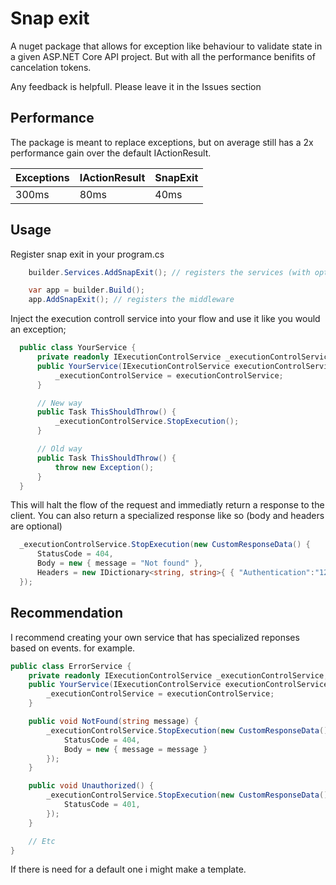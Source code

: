 
# Snap exit

A nuget package that allows for exception like behaviour to validate state in a given ASP.NET Core API project. But with all the performance benifits of cancelation tokens.

Any feedback is helpfull. Please leave it in the Issues section

## Performance
The package is meant to replace exceptions, but on average still has a 2x performance gain over the default IActionResult.

| Exceptions | IActionResult | SnapExit |
|------------|---------------|----------|
| 300ms      | 80ms          | 40ms     |

## Usage

Register snap exit in your program.cs

```csharp
    builder.Services.AddSnapExit(); // registers the services (with options)

    var app = builder.Build();
    app.AddSnapExit(); // registers the middleware
```

Inject the execution controll service into your flow and use it like you would an exception;

```csharp
  public class YourService {
      private readonly IExecutionControlService _executionControlService;
      public YourService(IExecutionControlService executionControlService) {
          _executionControlService = executionControlService;
      }

      // New way
      public Task ThisShouldThrow() {
          _executionControlService.StopExecution();
      }

      // Old way
      public Task ThisShouldThrow() {
          throw new Exception();
      }
  }
```

This will halt the flow of the request and immediatly return a response to the client.
You can also return a specialized response like so (body and headers are optional)
```csharp
  _executionControlService.StopExecution(new CustomResponseData() {
      StatusCode = 404,
      Body = new { message = "Not found" },
      Headers = new IDictionary<string, string>{ { "Authentication":"123abc456def" } }
  });
```
## Recommendation

I recommend creating your own service that has specialized reponses based on events.
for example.

```csharp
public class ErrorService {
    private readonly IExecutionControlService _executionControlService;
    public YourService(IExecutionControlService executionControlService) {
        _executionControlService = executionControlService;
    }

    public void NotFound(string message) {
        _executionControlService.StopExecution(new CustomResponseData() {
            StatusCode = 404,
            Body = new { message = message }
        });
    }

    public void Unauthorized() {
        _executionControlService.StopExecution(new CustomResponseData() {
            StatusCode = 401,
        });
    }

    // Etc
}
```

If there is need for a default one i might make a template.
